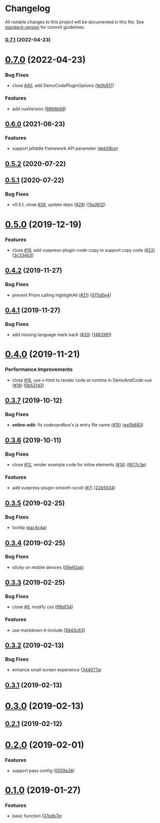 # Changelog

All notable changes to this project will be documented in this file. See [standard-version](https://github.com/conventional-changelog/standard-version) for commit guidelines.

### [0.7.1](https://github.com/BuptStEve/vuepress-plugin-demo-code/compare/v0.7.0...v0.7.1) (2022-04-23)

# [0.7.0](https://github.com/BuptStEve/vuepress-plugin-demo-code/compare/v0.6.0...v0.7.0) (2022-04-23)


### Bug Fixes

* close [#40](https://github.com/BuptStEve/vuepress-plugin-demo-code/issues/40), add DemoCodePluginOptions ([fe0b917](https://github.com/BuptStEve/vuepress-plugin-demo-code/commit/fe0b917))


### Features

* add vueVersion ([9866b99](https://github.com/BuptStEve/vuepress-plugin-demo-code/commit/9866b99))

## [0.6.0](https://github.com/BuptStEve/vuepress-plugin-demo-code/compare/v0.5.2...v0.6.0) (2021-06-23)


### Features

* support jsfiddle framework API parameter ([deb58ce](https://github.com/BuptStEve/vuepress-plugin-demo-code/commit/deb58ce1f6983d9b5bfd5758bee34406e0a5a408))

## [0.5.2](https://github.com/BuptStEve/vuepress-plugin-demo-code/compare/v0.5.1...v0.5.2) (2020-07-22)



## [0.5.1](https://github.com/BuptStEve/vuepress-plugin-demo-code/compare/v0.5.0...v0.5.1) (2020-07-22)


### Bug Fixes

* v0.5.1, close [#28](https://github.com/BuptStEve/vuepress-plugin-demo-code/issues/28), update deps ([#29](https://github.com/BuptStEve/vuepress-plugin-demo-code/issues/29)) ([15a3612](https://github.com/BuptStEve/vuepress-plugin-demo-code/commit/15a361241a92cd1775874a3efbb6530682a186f0))



# [0.5.0](https://github.com/BuptStEve/vuepress-plugin-demo-code/compare/v0.4.2...v0.5.0) (2019-12-19)


### Features

* close [#19](https://github.com/BuptStEve/vuepress-plugin-demo-code/issues/19), add vuepress-plugin-code-copy to support copy code ([#22](https://github.com/BuptStEve/vuepress-plugin-demo-code/issues/22)) ([3c334b3](https://github.com/BuptStEve/vuepress-plugin-demo-code/commit/3c334b33947cd830762a17b97474f358023e3e1a))



## [0.4.2](https://github.com/BuptStEve/vuepress-plugin-demo-code/compare/v0.4.1...v0.4.2) (2019-11-27)


### Bug Fixes

* prevent Prism calling highlightAll ([#21](https://github.com/BuptStEve/vuepress-plugin-demo-code/issues/21)) ([075d0e4](https://github.com/BuptStEve/vuepress-plugin-demo-code/commit/075d0e4607356fffe128a5e1e8098862068ccb5b))



## [0.4.1](https://github.com/BuptStEve/vuepress-plugin-demo-code/compare/v0.4.0...v0.4.1) (2019-11-27)


### Bug Fixes

* add missing language mark back ([#20](https://github.com/BuptStEve/vuepress-plugin-demo-code/issues/20)) ([1482991](https://github.com/BuptStEve/vuepress-plugin-demo-code/commit/14829914867377a6d2358610763a70b5fff1cf1a))



# [0.4.0](https://github.com/BuptStEve/vuepress-plugin-demo-code/compare/v0.3.7...v0.4.0) (2019-11-21)


### Performance Improvements

* close [#16](https://github.com/BuptStEve/vuepress-plugin-demo-code/issues/16), use v-html to render code at runtime in DemoAndCode.vue ([#18](https://github.com/BuptStEve/vuepress-plugin-demo-code/issues/18)) ([0b521d3](https://github.com/BuptStEve/vuepress-plugin-demo-code/commit/0b521d357c4f5c6b6781ac2860ae17ff26524a83))



## [0.3.7](https://github.com/BuptStEve/vuepress-plugin-demo-code/compare/v0.3.6...v0.3.7) (2019-10-12)


### Bug Fixes

* **online-edit:** fix codesandbox's js entry file name ([#15](https://github.com/BuptStEve/vuepress-plugin-demo-code/issues/15)) ([ee0b883](https://github.com/BuptStEve/vuepress-plugin-demo-code/commit/ee0b88322a4e498d173bb3f894dfd3e4d692b831))



## [0.3.6](https://github.com/BuptStEve/vuepress-plugin-demo-code/compare/v0.3.5...v0.3.6) (2019-10-11)


### Bug Fixes

* close [#12](https://github.com/BuptStEve/vuepress-plugin-demo-code/issues/12), render example code for inline elements ([#14](https://github.com/BuptStEve/vuepress-plugin-demo-code/issues/14)) ([f677c3e](https://github.com/BuptStEve/vuepress-plugin-demo-code/commit/f677c3e726354a2be17366cd9055fd247bafbbab))


### Features

* add vuepress-plugin-smooth-scroll ([#7](https://github.com/BuptStEve/vuepress-plugin-demo-code/issues/7)) ([22b5034](https://github.com/BuptStEve/vuepress-plugin-demo-code/commit/22b503452c511f1cab1101ebd35c30034233b509))



## [0.3.5](https://github.com/BuptStEve/vuepress-plugin-demo-code/compare/v0.3.4...v0.3.5) (2019-02-25)


### Bug Fixes

* tooltip ([eac4c4a](https://github.com/BuptStEve/vuepress-plugin-demo-code/commit/eac4c4ae52cef7979d84c4d1b42ae0165196e8cb))



## [0.3.4](https://github.com/BuptStEve/vuepress-plugin-demo-code/compare/v0.3.3...v0.3.4) (2019-02-25)


### Bug Fixes

* sticky on mobile devices ([06e92ab](https://github.com/BuptStEve/vuepress-plugin-demo-code/commit/06e92ab5f6365f7e435eb110d28a3c46058d737c))



## [0.3.3](https://github.com/BuptStEve/vuepress-plugin-demo-code/compare/v0.3.2...v0.3.3) (2019-02-25)


### Bug Fixes

* close [#6](https://github.com/BuptStEve/vuepress-plugin-demo-code/issues/6), modify css ([ff6df34](https://github.com/BuptStEve/vuepress-plugin-demo-code/commit/ff6df345bb5f8989f63040e86b4334a8e1919b0b))


### Features

* use markdown-it-include ([5843c63](https://github.com/BuptStEve/vuepress-plugin-demo-code/commit/5843c63020923bd0e6ea7631835433eba8b06d06))



## [0.3.2](https://github.com/BuptStEve/vuepress-plugin-demo-code/compare/v0.3.1...v0.3.2) (2019-02-13)


### Bug Fixes

* enhance small screen experience ([344077a](https://github.com/BuptStEve/vuepress-plugin-demo-code/commit/344077a0d0a72ed556cff2f540c61f2a8b0772fe))



## [0.3.1](https://github.com/BuptStEve/vuepress-plugin-demo-code/compare/v0.3.0...v0.3.1) (2019-02-13)



# [0.3.0](https://github.com/BuptStEve/vuepress-plugin-demo-code/compare/v0.2.1...v0.3.0) (2019-02-13)



## [0.2.1](https://github.com/BuptStEve/vuepress-plugin-demo-code/compare/v0.2.0...v0.2.1) (2019-02-12)



# [0.2.0](https://github.com/BuptStEve/vuepress-plugin-demo-code/compare/v0.1.0...v0.2.0) (2019-02-01)


### Features

* support pass config ([0559a36](https://github.com/BuptStEve/vuepress-plugin-demo-code/commit/0559a36c4bb6eff73bd449df9ef171baae79b2d6))



# [0.1.0](https://github.com/BuptStEve/vuepress-plugin-demo-code/compare/37edb7e8336ed35b14408a5661c55b776014f5d7...v0.1.0) (2019-01-27)


### Features

* basic function ([37edb7e](https://github.com/BuptStEve/vuepress-plugin-demo-code/commit/37edb7e8336ed35b14408a5661c55b776014f5d7))
